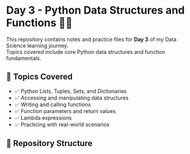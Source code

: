 # Day 3 - Python Data Structures and Functions 🧠🐍

This repository contains notes and practice files for **Day 3** of my Data Science learning journey.  
Topics covered include core Python data structures and function fundamentals.

## 📘 Topics Covered

- ✅ Python Lists, Tuples, Sets, and Dictionaries
- ✅ Accessing and manipulating data structures
- ✅ Writing and calling functions
- ✅ Function parameters and return values
- ✅ Lambda expressions
- ✅ Practicing with real-world scenarios

## 📂 Repository Structure

